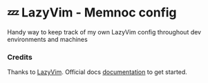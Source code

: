# 💤 LazyVim - Memnoc config

Handy way to keep track of my own LazyVim config throughout dev environments and machines

### Credits

Thanks to [LazyVim](https://github.com/LazyVim/LazyVim).
Official docs [documentation](https://lazyvim.github.io/installation) to get started.
